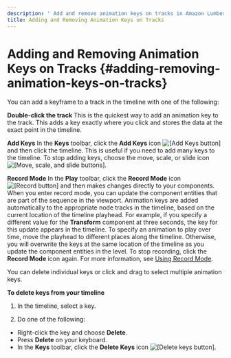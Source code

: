```yaml
---
description: ' Add and remove animation keys on tracks in Amazon Lumberyard''s <guilabel>Track View</guilabel> editor. '
title: Adding and Removing Animation Keys on Tracks
---
```

# Adding and Removing Animation Keys on Tracks {#adding-removing-animation-keys-on-tracks}

You can add a keyframe to a track in the timeline with one of the following:

**Double\-click the track**
This is the quickest way to add an animation key to the track\. This adds a key exactly where you click and stores the data at the exact point in the timeline\.

**Add Keys**
In the **Keys** toolbar, click the **Add Keys** icon ![\[Add Keys button\]](/images/user-guide/cinematics/cinematic-add-keys-track-view-editor.png) and then click the timeline\. This is useful if you need to add many keys to the timeline\. To stop adding keys, choose the move, scale, or slide icon ![\[Move, scale, and slide buttons\]](/images/user-guide/cinematics/cinematics-move-scale-slide-keys-icon-track-view-editor.png)\.

**Record Mode**
In the **Play** toolbar, click the **Record Mode** icon ![\[Record button\]](/images/user-guide/cinematics/cinematics-record-icon-track-view-editor.png) and then makes changes directly to your components\.
When you enter record mode, you can update the component entities that are part of the sequence in the viewport\. Animation keys are added automatically to the appropriate node tracks in the timeline, based on the current location of the timeline playhead\.
For example, if you specify a different value for the **Transform** component at three seconds, the key for this update appears in the timeline\.
To specify an animation to play over time, move the playhead to different places along the timeline\. Otherwise, you will overwrite the keys at the same location of the timeline as you update the component entities in the level\.
To stop recording, click the **Record Mode** icon again\.
For more information, see [Using Record Mode](/docs/user-guide/features/visualization/cinematics/using-record-mode.md)\.

You can delete individual keys or click and drag to select multiple animation keys\.

**To delete keys from your timeline**

1. In the timeline, select a key\.

1.  Do one of the following:
   + Right\-click the key and choose **Delete**\.
   + Press **Delete** on your keyboard\.
   + In the **Keys** toolbar, click the **Delete Keys** icon ![\[Delete keys button\]](/images/user-guide/cinematics/cinematics-delete-keys-icon-track-view-editor.png)\.